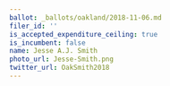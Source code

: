 ```yaml
---
ballot: _ballots/oakland/2018-11-06.md
filer_id: ''
is_accepted_expenditure_ceiling: true
is_incumbent: false
name: Jesse A.J. Smith
photo_url: Jesse-Smith.png
twitter_url: OakSmith2018
---
```


